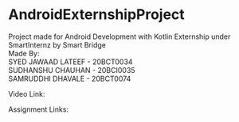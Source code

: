 # AndroidExternshipProject  

Project made for Android Development with Kotlin Externship under SmartInternz by Smart Bridge  
Made By:  
SYED JAWAAD LATEEF - 20BCT0034  
SUDHANSHU CHAUHAN - 20BCI0035  
SAMRUDDHI DHAVALE - 20BCT0074  

Video Link:  

Assignment Links:  
